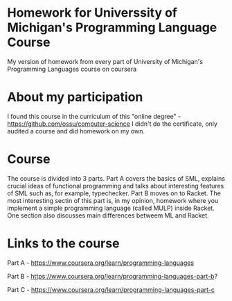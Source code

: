 # Homework for Universsity of Michigan's Programming Language Course
My version of homework from every part of University of Michigan's Programming Languages course on coursera

# About my participation
I found this course in the curriculum of this "online degree" - https://github.com/ossu/computer-science
I didn't do the certificate, only audited a course and did homework on my own.

# Course
The course is divided into 3 parts.
Part A covers the basics of SML, explains crucial ideas of functional programming and talks about interesting features of SML such as, for example, typechecker.
Part B moves on to Racket. The most interesting sectin of this part is, in my opinion, homework where you implement a simple programming language (called MULP) inside Racket. One section also discusses main differences betweem ML and Racket.

# Links to the course
Part A - https://www.coursera.org/learn/programming-languages

Part B - https://www.coursera.org/learn/programming-languages-part-b?

Part C - https://www.coursera.org/learn/programming-languages-part-c
